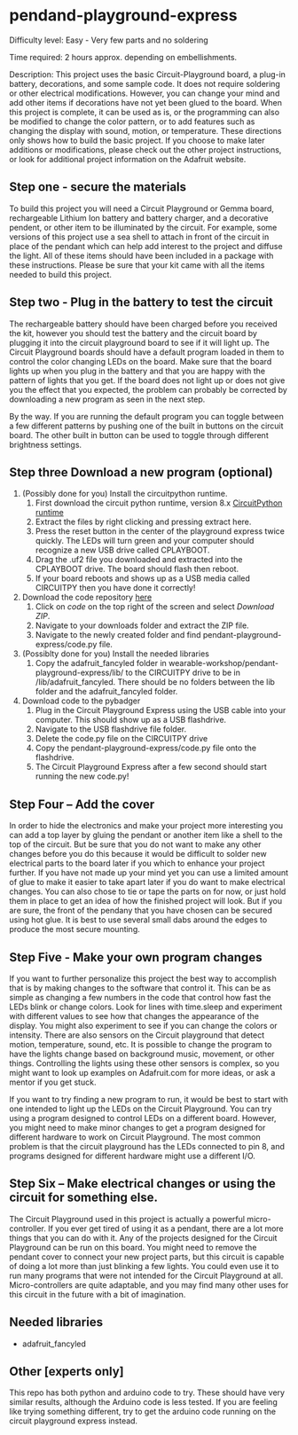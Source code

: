 # pendand-playground-express

Difficulty level: Easy - Very few parts and no soldering

Time required: 2 hours approx. depending on embellishments.

Description: This project uses the basic Circuit-Playground board, a plug-in battery, decorations, and some sample code. It does not require soldering or other electrical modifications. However, you can change your mind and add other items if decorations have not yet been glued to the board. When this project is complete, it can be used as is, or the programming can also be modified to change the color pattern, or to add features such as changing the display with sound, motion, or temperature. These directions only shows how to build the basic project. If you choose to make later additions or modifications, please check out the other project instructions, or look for additional project information on the Adafruit website.  

## Step one - secure the materials

To build this project you will need a Circuit Playground or Gemma board, rechargeable Lithium Ion battery and battery charger, and a decorative pendent, or other item to be illuminated by the circuit. For example, some versions of this project use a sea shell to attach in front of the circuit in place of the pendant which can help add interest to the project and diffuse the light. All of these items should have been included in a package with these instructions. Please be sure that your kit came with all the items needed to build this project.

## Step two - Plug in the battery to test the circuit

The rechargeable battery should have been charged before you received the kit, however you should test the battery and the circuit board by plugging it into the circuit playground board to see if it will light up. The Circuit Playground boards should have a default program loaded in them to control the color changing LEDs on the board. Make sure that the board lights up when you plug in the battery and that you are happy with the pattern of lights that you get. If the board does not light up or does not give you the effect that you expected, the problem can probably be corrected by downloading a new program as seen in the next step. 

By the way. If you are running the default program you can toggle between a few different patterns by pushing one of the built in buttons on the circuit board. The other built in button can be used to toggle through different brightness settings.  

## Step three Download a new program (optional)

1. (Possibly done for you) Install the circuitpython runtime.
    1. First download the circuit python runtime, version 8.x [CircuitPython runtime](https://circuitpython.org/board/circuitplayground_express/)
    2. Extract the files by right clicking and pressing extract here.
    3. Press the reset button in the center of the playground express twice quickly. The LEDs will turn green and your computer should recognize a new USB drive called CPLAYBOOT.
    4. Drag the .uf2 file you downloaded and extracted into the CPLAYBOOT drive. The board should flash then reboot.
    5. If your board reboots and shows up as a USB media called CIRCUITPY then you have done it correctly!
2. Download the code repository [here](https://github.com/Team997Coders/wearable-workshop)
    1. Click on *code* on the top right of the screen and select *Download ZIP*.
    2. Navigate to your downloads folder and extract the ZIP file.
    3. Navigate to the newly created folder and find pendant-playground-express/code.py file.
3. (Possiblty done for you) Install the needed libraries
    1. Copy the adafruit_fancyled folder in wearable-workshop/pendant-playground-express/lib/ to the CIRCUITPY drive to be in /lib/adafruit_fancyled. There should be no folders between the lib folder and the adafruit_fancyled folder.
4. Download code to the pybadger
    1. Plug in the Circuit Playground Express using the USB cable into your computer. This should show up as a USB flashdrive.
    2. Navigate to the USB flashdrive file folder.
    3. Delete the code.py file on the CIRCUITPY drive
    4. Copy the pendant-playground-express/code.py file onto the flashdrive.
    5. The Circuit Playground Express after a few second should start running the new code.py!

## Step Four – Add the cover

In order to hide the electronics and make your project more interesting you can add a top layer by gluing the pendant  or another item like a shell to the top of the circuit. But be sure that you do not want to make any other changes before you do this because it would be difficult to solder new electrical parts to the board later if you which to enhance your project further. If you have not made up your mind yet you can use a limited amount of glue to make it easier to take apart later if you do want to make electrical changes. You can also chose to tie or tape the parts on for now, or just hold them in place to get an idea of how the finished project will look. But if you are sure, the front of the pendany that you have chosen can be secured using hot glue. It is best to use several small dabs around the edges to produce the most secure mounting.

## Step Five - Make your own program changes

If you want to further personalize this project the best way to accomplish that is by making changes to the software that control it.  This can be as simple as changing a few numbers in the code that control how fast the LEDs blink or change colors. Look for lines with time.sleep and experiment with different values to see how that changes the appearance of the display.  You might also experiment to see if you can change the colors or intensity. There are also sensors on the Circuit playground that detect motion, temperature, sound, etc. It is possible to change the program to have the lights change based on background music, movement, or other things. Controlling the lights using these other sensors is complex, so you might want to look up examples on Adafruit.com for more ideas, or ask a mentor if you get stuck.  

If you want to try finding a new program to run, it would be best to start with one intended to light up the LEDs on the Circuit Playground. You can try using a program designed to control LEDs on a different board. However, you might need to make minor changes to get a program designed for different hardware to work on Circuit Playground. The most common problem is that the circuit playground has the LEDs connected to pin 8, and programs designed for different hardware might use a different I/O.

## Step Six – Make electrical changes or using the circuit for something else.  

The Circuit Playground used in this project is actually a powerful micro-controller. If you ever get tired of using it as a pendant, there are a lot more things that you can do with it.  Any of the projects designed for the Circuit Playground can be run on this board. You might need to remove the pendant cover to connect your new project parts, but this circuit is capable of doing a lot more than just blinking a few lights. You could even use it to run many programs that were not intended for the Circuit Playground at all. Micro-controllers are quite adaptable, and you may find many other uses for this circuit in the future with a bit of imagination.


## Needed libraries

* adafruit_fancyled



## Other [experts only]

This repo has both python and arduino code to try. These should have very similar results, although the Arduino code is less tested. If you are feeling like trying something different, try to get the arduino code running on the circuit playground express instead.

